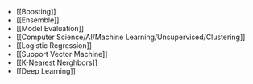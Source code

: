 - [[Boosting]]
- [[Ensemble]]
- [[Model Evaluation]]
- [[Computer Science/AI/Machine Learning/Unsupervised/Clustering]]
- [[Logistic Regression]]
- [[Support Vector Machine]]
- [[K-Nearest Nerghbors]]
- [[Deep Learning]]